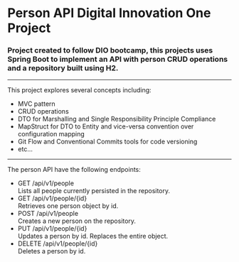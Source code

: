 # Person API Digital Innovation One Project
<h3>Project created to follow DIO bootcamp, this projects uses Spring Boot to
implement an API with person CRUD operations and a
repository built using H2.</h3>
<hr>

This project explores several concepts including:
    
- MVC pattern
- CRUD operations
- DTO for Marshalling and Single Responsibility Principle Compliance
- MapStruct for DTO to Entity and vice-versa convention over configuration mapping
- Git Flow and Conventional Commits tools for code versioning
- etc...

<hr>

The person API have the following endpoints:
- GET /api/v1/people  
    Lists all people currently persisted in the repository.
- GET /api/v1/people/{id}  
    Retrieves one person object by id.
- POST /api/v1/people  
    Creates a new person on the repository.
- PUT /api/v1/people/{id}  
    Updates a person by id. Replaces the entire object.
- DELETE /api/v1/people/{id}  
    Deletes a person by id.
    
    

